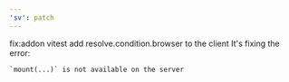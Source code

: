 ```yaml
---
'sv': patch
---
```


fix:addon vitest add resolve.condition.browser to the client
It's fixing the error:
```
`mount(...)` is not available on the server
```
